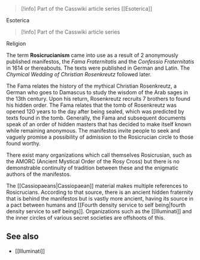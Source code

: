 
> [!info] Part of the Casswiki article series [[Esoterica]]

Esoterica

> [!info] Part of the Casswiki article series

Religion

The term **Rosicrucianism** came into use as a result of 2 anonymously published manifestos, the _Fama Fraternitatis_ and the _Confessio Fraternitatis_ in 1614 or thereabouts. The texts were published in German and Latin. The _Chymical Wedding of Christian Rosenkreutz_ followed later.

The Fama relates the history of the mythical Christian Rosenkreutz, a German who goes to Damascus to study the wisdom of the Arab sages in the 13th century. Upon his return, Rosenkreutz recruits 7 brothers to found his hidden order. The Fama relates that the tomb of Rosenkreutz was opened 120 years to the day after being sealed, which was predicted by texts found in the tomb. Generally, the Fama and subsequent documents speak of an order of hidden masters that has decided to make itself known while remaining anonymous. The manifestos invite people to seek and vaguely promise a possibility of admission to the Rosicrucian circle to those found worthy.

There exist many organizations which call themselves Rosicrusian, such as the AMORC (Ancient Mystical Order of the Rosy Cross) but there is no demonstrable continuity of tradition between these and the enigmatic authors of the manifestos.

The [[Cassiopaeans|Cassiopaean]] material makes multiple references to Rosicrucians. According to that source, there is an ancient hidden fraternity that is behind the manifestos but is vastly more ancient, having its source in a pact between humans and [[Fourth density service to self being|fourth density service to self beings]]. Organizations such as the [[Illuminati]] and the inner circles of various secret societies are offshoots of this.

See also
--------

*   [[Illuminati]]
